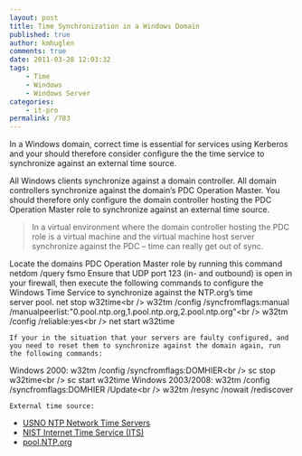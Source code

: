 ```yaml
---
layout: post
title: Time Synchronization in a Windows Domain
published: true
author: kmhuglen
comments: true
date: 2011-03-28 12:03:32
tags:
    - Time
    - Windows
    - Windows Server
categories:
    - it-pro
permalink: /783
---
```




  In a Windows domain, correct time is essential for services using Kerberos and your should therefore consider configure the the time service to synchronize against an external time source.






  All Windows clients synchronize against a domain controller. All domain controllers synchronize against the domain’s PDC Operation Master. You should therefore only configure the domain controller hosting the PDC Operation Master role to synchronize against an external time source.





> 
>   In a virtual environment where the domain controller hosting the PDC role is a virtual machine and the virtual machine host server synchronize against the PDC &#8211; time can really get out of sync.
> 





  Locate the domains PDC Operation Master role by running this command netdom /query fsmo Ensure that UDP port 123 (in- and outbound) is open in your firewall, then execute the following commands to configure the Windows Time Service to synchronize against the NTP.org’s time server pool. net stop w32time&lt;br />
w32tm /config /syncfromflags:manual /manualpeerlist:"0.pool.ntp.org,1.pool.ntp.org,2.pool.ntp.org"&lt;br />
w32tm /config /reliable:yes&lt;br />
net start w32time 
  
  
    If your in the situation that your servers are faulty configured, and you need to reset them to synchronize against the domain again, run the following commands:
  



  Windows 2000: w32tm /config /syncfromflags:DOMHIER&lt;br />
sc stop w32time&lt;br />
sc start w32time Windows 2003/2008: w32tm /config /syncfromflags:DOMHIER /Update&lt;br />
w32tm /resync /nowait /rediscover 
  
  
    External time source:
  


  * [USNO NTP Network Time Servers][1]
  * [NIST Internet Time Service (ITS)][2]
  * [pool.NTP.org][3]

 [1]: http://tycho.usno.navy.mil/ntp.html
 [2]: http://tf.nist.gov/tf-cgi/servers.cgi
 [3]: http://www.pool.ntp.org/